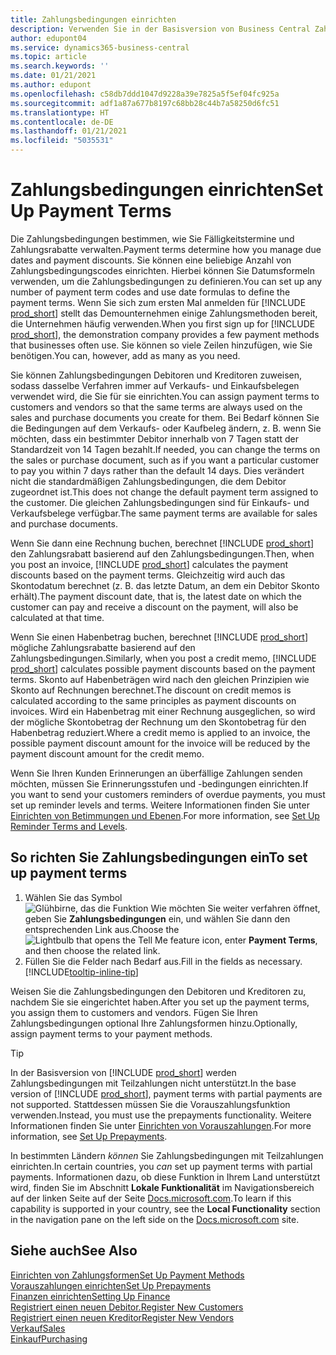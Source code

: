 ```yaml
---
title: Zahlungsbedingungen einrichten
description: Verwenden Sie in der Basisversion von Business Central Zahlungsbedingungen, um Fälligkeitstermine und Zahlungsrabatte zu verwalten.
author: edupont04
ms.service: dynamics365-business-central
ms.topic: article
ms.search.keywords: ''
ms.date: 01/21/2021
ms.author: edupont
ms.openlocfilehash: c58db7ddd1047d9228a39e7825a5f5ef04fc925a
ms.sourcegitcommit: adf1a87a677b8197c68bb28c44b7a58250d6fc51
ms.translationtype: HT
ms.contentlocale: de-DE
ms.lasthandoff: 01/21/2021
ms.locfileid: "5035531"
---
```

# <a name="set-up-payment-terms"></a><span data-ttu-id="6f257-103">Zahlungsbedingungen einrichten</span><span class="sxs-lookup"><span data-stu-id="6f257-103">Set Up Payment Terms</span></span>

<span data-ttu-id="6f257-104">Die Zahlungsbedingungen bestimmen, wie Sie Fälligkeitstermine und Zahlungsrabatte verwalten.</span><span class="sxs-lookup"><span data-stu-id="6f257-104">Payment terms determine how you manage due dates and payment discounts.</span></span> <span data-ttu-id="6f257-105">Sie können eine beliebige Anzahl von Zahlungsbedingungscodes einrichten. Hierbei können Sie Datumsformeln verwenden, um die Zahlungsbedingungen zu definieren.</span><span class="sxs-lookup"><span data-stu-id="6f257-105">You can set up any number of payment term codes and use date formulas to define the payment terms.</span></span> <span data-ttu-id="6f257-106">Wenn Sie sich zum ersten Mal anmelden für [!INCLUDE [prod_short](includes/prod_short.md)] stellt das Demounternehmen einige Zahlungsmethoden bereit, die Unternehmen häufig verwenden.</span><span class="sxs-lookup"><span data-stu-id="6f257-106">When you first sign up for [!INCLUDE [prod_short](includes/prod_short.md)], the demonstration company provides a few payment methods that businesses often use.</span></span> <span data-ttu-id="6f257-107">Sie können so viele Zeilen hinzufügen, wie Sie benötigen.</span><span class="sxs-lookup"><span data-stu-id="6f257-107">You can, however, add as many as you need.</span></span>  

<span data-ttu-id="6f257-108">Sie können Zahlungsbedingungen Debitoren und Kreditoren zuweisen, sodass dasselbe Verfahren immer auf Verkaufs- und Einkaufsbelegen verwendet wird, die Sie für sie einrichten.</span><span class="sxs-lookup"><span data-stu-id="6f257-108">You can assign payment terms to customers and vendors so that the same terms are always used on the sales and purchase documents you create for them.</span></span> <span data-ttu-id="6f257-109">Bei Bedarf können Sie die Bedingungen auf dem Verkaufs- oder Kaufbeleg ändern, z. B. wenn Sie möchten, dass ein bestimmter Debitor innerhalb von 7 Tagen statt der Standardzeit von 14 Tagen bezahlt.</span><span class="sxs-lookup"><span data-stu-id="6f257-109">If needed, you can change the terms on the sales or purchase document, such as if you want a particular customer to pay you within 7 days rather than the default 14 days.</span></span> <span data-ttu-id="6f257-110">Dies verändert nicht die standardmäßigen Zahlungsbedingungen, die dem Debitor zugeordnet ist.</span><span class="sxs-lookup"><span data-stu-id="6f257-110">This does not change the default payment term assigned to the customer.</span></span> <span data-ttu-id="6f257-111">Die gleichen Zahlungsbedingungen sind für Einkaufs- und Verkaufsbelege verfügbar.</span><span class="sxs-lookup"><span data-stu-id="6f257-111">The same payment terms are available for sales and purchase documents.</span></span>

<span data-ttu-id="6f257-112">Wenn Sie dann eine Rechnung buchen, berechnet [!INCLUDE [prod_short](includes/prod_short.md)] den Zahlungsrabatt basierend auf den Zahlungsbedingungen.</span><span class="sxs-lookup"><span data-stu-id="6f257-112">Then, when you post an invoice, [!INCLUDE [prod_short](includes/prod_short.md)] calculates the payment discounts based on the payment terms.</span></span> <span data-ttu-id="6f257-113">Gleichzeitig wird auch das Skontodatum berechnet (z. B. das letzte Datum, an dem ein Debitor Skonto erhält).</span><span class="sxs-lookup"><span data-stu-id="6f257-113">The payment discount date, that is, the latest date on which the customer can pay and receive a discount on the payment, will also be calculated at that time.</span></span>  

<span data-ttu-id="6f257-114">Wenn Sie einen Habenbetrag buchen, berechnet [!INCLUDE [prod_short](includes/prod_short.md)] mögliche Zahlungsrabatte basierend auf den Zahlungsbedingungen.</span><span class="sxs-lookup"><span data-stu-id="6f257-114">Similarly, when you post a credit memo, [!INCLUDE [prod_short](includes/prod_short.md)] calculates possible payment discounts based on the payment terms.</span></span> <span data-ttu-id="6f257-115">Skonto auf Habenbeträgen wird nach den gleichen Prinzipien wie Skonto auf Rechnungen berechnet.</span><span class="sxs-lookup"><span data-stu-id="6f257-115">The discount on credit memos is calculated according to the same principles as payment discounts on invoices.</span></span> <span data-ttu-id="6f257-116">Wird ein Habenbetrag mit einer Rechnung ausgeglichen, so wird der mögliche Skontobetrag der Rechnung um den Skontobetrag für den Habenbetrag reduziert.</span><span class="sxs-lookup"><span data-stu-id="6f257-116">Where a credit memo is applied to an invoice, the possible payment discount amount for the invoice will be reduced by the payment discount amount for the credit memo.</span></span>  

<span data-ttu-id="6f257-117">Wenn Sie Ihren Kunden Erinnerungen an überfällige Zahlungen senden möchten, müssen Sie Erinnerungsstufen und -bedingungen einrichten.</span><span class="sxs-lookup"><span data-stu-id="6f257-117">If you want to send your customers reminders of overdue payments, you must set up reminder levels and terms.</span></span> <span data-ttu-id="6f257-118">Weitere Informationen finden Sie unter [Einrichten von Betimmungen und Ebenen](finance-setup-reminders.md).</span><span class="sxs-lookup"><span data-stu-id="6f257-118">For more information, see [Set Up Reminder Terms and Levels](finance-setup-reminders.md).</span></span>  

## <a name="to-set-up-payment-terms"></a><span data-ttu-id="6f257-119">So richten Sie Zahlungsbedingungen ein</span><span class="sxs-lookup"><span data-stu-id="6f257-119">To set up payment terms</span></span>

1. <span data-ttu-id="6f257-120">Wählen Sie das Symbol ![Glühbirne, das die Funktion Wie möchten Sie weiter verfahren öffnet](media/ui-search/search_small.png "Was möchten Sie tun"), geben Sie **Zahlungsbedingungen** ein, und wählen Sie dann den entsprechenden Link aus.</span><span class="sxs-lookup"><span data-stu-id="6f257-120">Choose the ![Lightbulb that opens the Tell Me feature](media/ui-search/search_small.png "Tell me what you want to do") icon, enter **Payment Terms**, and then choose the related link.</span></span>  
2. <span data-ttu-id="6f257-121">Füllen Sie die Felder nach Bedarf aus.</span><span class="sxs-lookup"><span data-stu-id="6f257-121">Fill in the fields as necessary.</span></span> [!INCLUDE[tooltip-inline-tip](includes/tooltip-inline-tip_md.md)]  

<span data-ttu-id="6f257-122">Weisen Sie die Zahlungsbedingungen den Debitoren und Kreditoren zu, nachdem Sie sie eingerichtet haben.</span><span class="sxs-lookup"><span data-stu-id="6f257-122">After you set up the payment terms, you assign them to customers and vendors.</span></span> <span data-ttu-id="6f257-123">Fügen Sie Ihren Zahlungsbedingungen optional Ihre Zahlungsformen hinzu.</span><span class="sxs-lookup"><span data-stu-id="6f257-123">Optionally, assign payment terms to your payment methods.</span></span>  

> [!TIP]
> <span data-ttu-id="6f257-124">In der Basisversion von [!INCLUDE [prod_short](includes/prod_short.md)] werden Zahlungsbedingungen mit Teilzahlungen nicht unterstützt.</span><span class="sxs-lookup"><span data-stu-id="6f257-124">In the base version of [!INCLUDE [prod_short](includes/prod_short.md)], payment terms with partial payments are not supported.</span></span> <span data-ttu-id="6f257-125">Stattdessen müssen Sie die Vorauszahlungsfunktion verwenden.</span><span class="sxs-lookup"><span data-stu-id="6f257-125">Instead, you must use the prepayments functionality.</span></span> <span data-ttu-id="6f257-126">Weitere Informationen finden Sie unter [Einrichten von Vorauszahlungen](finance-set-up-prepayments.md).</span><span class="sxs-lookup"><span data-stu-id="6f257-126">For more information, see [Set Up Prepayments](finance-set-up-prepayments.md).</span></span>
>
> <span data-ttu-id="6f257-127">In bestimmten Ländern *können* Sie Zahlungsbedingungen mit Teilzahlungen einrichten.</span><span class="sxs-lookup"><span data-stu-id="6f257-127">In certain countries, you *can* set up payment terms with partial payments.</span></span> <span data-ttu-id="6f257-128">Informationen dazu, ob diese Funktion in Ihrem Land unterstützt wird, finden Sie im Abschnitt **Lokale Funktionalität** im Navigationsbereich auf der linken Seite auf der Seite [Docs.microsoft.com](about-localization.md).</span><span class="sxs-lookup"><span data-stu-id="6f257-128">To learn if this capability is supported in your country, see the **Local Functionality** section in the navigation pane on the left side on the [Docs.microsoft.com](about-localization.md) site.</span></span>

## <a name="see-also"></a><span data-ttu-id="6f257-129">Siehe auch</span><span class="sxs-lookup"><span data-stu-id="6f257-129">See Also</span></span>

[<span data-ttu-id="6f257-130">Einrichten von Zahlungsformen</span><span class="sxs-lookup"><span data-stu-id="6f257-130">Set Up Payment Methods</span></span>](finance-payment-methods.md)  
[<span data-ttu-id="6f257-131">Vorauszahlungen einrichten</span><span class="sxs-lookup"><span data-stu-id="6f257-131">Set Up Prepayments</span></span>](finance-set-up-prepayments.md)  
[<span data-ttu-id="6f257-132">Finanzen einrichten</span><span class="sxs-lookup"><span data-stu-id="6f257-132">Setting Up Finance</span></span>](finance-setup-finance.md)  
[<span data-ttu-id="6f257-133">Registriert einen neuen Debitor.</span><span class="sxs-lookup"><span data-stu-id="6f257-133">Register New Customers</span></span>](sales-how-register-new-customers.md)  
[<span data-ttu-id="6f257-134">Registriert einen neuen Kreditor</span><span class="sxs-lookup"><span data-stu-id="6f257-134">Register New Vendors</span></span>](purchasing-how-register-new-vendors.md)  
[<span data-ttu-id="6f257-135">Verkauf</span><span class="sxs-lookup"><span data-stu-id="6f257-135">Sales</span></span>](sales-manage-sales.md)  
[<span data-ttu-id="6f257-136">Einkauf</span><span class="sxs-lookup"><span data-stu-id="6f257-136">Purchasing</span></span>](purchasing-manage-purchasing.md)  
